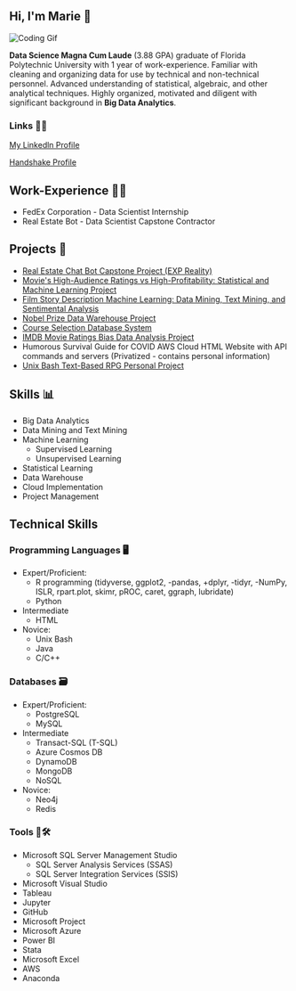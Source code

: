 ## Hi, I'm Marie 👋

![Coding Gif](https://res.cloudinary.com/practicaldev/image/fetch/s--dWwH4rJ4--/c_limit%2Cf_auto%2Cfl_progressive%2Cq_66%2Cw_880/https://media2.giphy.com/media/fnD9cHHIrYRYk/giphy.gif)

**Data Science Magna Cum Laude** (3.88 GPA) graduate of Florida Polytechnic University with 1 year of work-experience. Familiar with cleaning and organizing data for use by technical and non-technical personnel. Advanced understanding of statistical, algebraic, and other analytical techniques. Highly organized, motivated and diligent with significant background in **Big Data Analytics**.

### Links 👩‍💼
[My Linkedln Profile](https://www.linkedin.com/in/marie-hasegawa-590456203/)

[Handshake Profile](https://app.joinhandshake.com/users/13451441)

## Work-Experience 💼🏢
- FedEx Corporation - Data Scientist Internship
- Real Estate Bot - Data Scientist Capstone Contractor

## Projects 📝
- [Real Estate Chat Bot Capstone Project (EXP Reality)](https://www.realestatemessengerbot.com/14-days-free41529173)
- [Movie's High-Audience Ratings vs High-Profitability: Statistical and Machine Learning Project](https://github.com/mhasegawa7045/Movie-High-Audience-Ratings-vs-High-Profitibility-Statistical-and-Machine-Learning)
- [Film Story Description Machine Learning: Data Mining, Text Mining, and Sentimental Analysis](https://github.com/mhasegawa7045/Film_Movie_Text_Mining_Sentimental_Analysis_Machine_Learning)
- [Nobel Prize Data Warehouse Project](https://github.com/mhasegawa7045/Nobel-Prize-Data-Warehouse-Project)
- [Course Selection Database System](https://github.com/mhasegawa7045/Course-Selection-Database-System)
- [IMDB Movie Ratings Bias Data Analysis Project](https://github.com/mhasegawa7045/IMDB_Movie_Ratings_Bias_Project)
- Humorous Survival Guide for COVID AWS Cloud HTML Website with API commands and servers (Privatized - contains personal information)
- [Unix Bash Text-Based RPG Personal Project](https://github.com/mhasegawa7045/Cursed_House_Unix_BASH_Text_based_RPG_MHasegawa)

## Skills 📊
- Big Data Analytics
- Data Mining and Text Mining
- Machine Learning
  - Supervised Learning 
  - Unsupervised Learning
- Statistical Learning
- Data Warehouse
- Cloud Implementation
- Project Management


## Technical Skills
### Programming Languages 🖥
- Expert/Proficient:
  - R programming (tidyverse, ggplot2, -pandas, +dplyr, -tidyr, -NumPy, ISLR, rpart.plot, skimr, pROC, caret, ggraph, lubridate)
  - Python 
- Intermediate
  - HTML
- Novice:
  - Unix Bash
  - Java 
  - C/C++
### Databases 🗃
- Expert/Proficient:
  - PostgreSQL
  - MySQL
- Intermediate
  - Transact-SQL (T-SQL)
  - Azure Cosmos DB
  - DynamoDB
  - MongoDB
  - NoSQL
- Novice:
  - Neo4j
  - Redis
  
### Tools 🧰🛠
- Microsoft SQL Server Management Studio
  - SQL Server Analysis Services (SSAS)
  - SQL Server Integration Services (SSIS)
- Microsoft Visual Studio
- Tableau
- Jupyter
- GitHub
- Microsoft Project
- Microsoft Azure
- Power BI
- Stata
- Microsoft Excel
- AWS
- Anaconda
